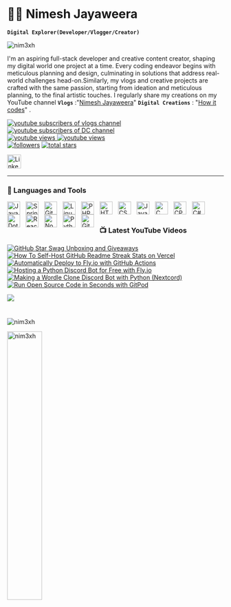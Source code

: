 # 👨‍💻 Nimesh Jayaweera 


**`Digital Explorer(Developer/Vlogger/Creator)`** <p align="left"> 
<img src="https://komarev.com/ghpvc/?username=nim3xh&label=Profile%20views&color=0e75b6&style=flat" alt="nim3xh" /> </p>

I'm an aspiring full-stack developer and creative content creator, shaping my digital world one project at a time. Every coding endeavor begins with meticulous planning and design, culminating in solutions that address real-world challenges head-on.Similarly, my vlogs and creative projects are crafted with the same passion, starting from ideation and meticulous planning, to the final artistic touches. I regularly share my creations on my YouTube channel **``Vlogs``** :"[Nimesh Jayaweera][youtube]" **``Digital Creations``** : "[How it codes][youtubeTech]" .

  <p align="left">
    <a href="https://www.youtube.com/@im.nim3xh?sub_confirmation=1">
      <img alt="youtube subscribers of vlogs channel" title="Subscribe to my vlogs channel" src="https://custom-icon-badges.demolab.com/youtube/channel/subscribers/UCouOL8BqI9AOMD-qzckP64w?color=%23E05D44&label=VLOGS%20CHANNEL%20SUBS&logo=video&logoColor=white&style=for-the-badge&labelColor=CE4630"/>
    </a>
    <a href="https://www.youtube.com/@im.nim3xh?sub_confirmation=1">
      <img alt="youtube subscribers of DC channel" title="Subscribe to my digital creations channel" src="https://custom-icon-badges.demolab.com/youtube/channel/subscribers/UCFzOomVm2_kFnMEk_Hr19ZA?color=%23E05D44&label=DIGITAL%20CREATIONS%20CHANNEL%20SUBS&logo=video&logoColor=white&style=for-the-badge&labelColor=CE4630"/>
    </a>
    <br/>
    <a href="https://www.youtube.com/@im.nim3xh">
      <img alt="youtube views" title="YouTube views of vlogs channel" src="https://custom-icon-badges.demolab.com/youtube/channel/views/UCouOL8BqI9AOMD-qzckP64w?color=%23E1AD0E&logo=eye&label=VLOGS%20CHANNEL%20VIEWS&logoColor=white&style=for-the-badge&labelColor=C79600"/>
    </a>
    <a href="https://www.youtube.com/@im.nim3xh">
      <img alt="youtube views" title="YouTube views of DC channel" src="https://custom-icon-badges.demolab.com/youtube/channel/views/UCFzOomVm2_kFnMEk_Hr19ZA?color=%23E1AD0E&logo=eye&label=DIGITAL%20CREATIONS%20CHANNEL%20VIEWS&logoColor=white&style=for-the-badge&labelColor=C79600"/></a>
    <br/> 
    <a href="https://github.com/nim3xh?tab=followers">
      <img alt="followers" title="Follow me on Github" src="https://custom-icon-badges.demolab.com/github/followers/nim3xh?color=236ad3&labelColor=1155ba&style=for-the-badge&logo=person-add&label=Follow&logoColor=white"/></a>
    <a href="https://github.com/nim3xh?tab=repositories&sort=stargazers">
      <img alt="total stars" title="Total stars on GitHub" src="https://custom-icon-badges.demolab.com/github/stars/nim3xh?color=55960c&style=for-the-badge&labelColor=488207&logo=star"/></a>
  </p>
  <p>
    <a href="https://www.linkedin.com/in/nim3xh/"><img width="32px" alt="LinkedIn" title="LinkedIn" src="https://i.imgur.com/yRpa1dQ.png"/></a>
     &#8287;&#8287;&#8287;&#8287;&#8287;
    
  </p>
  
---
### 🧰 Languages and Tools
  <img align="left" alt="Java" width="30px" style="padding-right:10px;" src="https://cdn.jsdelivr.net/gh/devicons/devicon/icons/java/java-original.svg"/>
  <img align="left" alt="Spring" width="30px" style="padding-right:10px;" src="https://cdn.jsdelivr.net/gh/devicons/devicon/icons/spring/spring-original.svg" />
  <!--  <img align="left" alt="TypeScript" width="30px" style="padding-right:10px;" src="https://cdn.jsdelivr.net/gh/devicons/devicon/icons/typescript/typescript-plain.svg" /> -->
  <!-- <img align="left" alt="Angular" width="30px" style="padding-right:10px;" src="https://cdn.jsdelivr.net/gh/devicons/devicon/icons/angularjs/angularjs-plain.svg" /> -->
  <img align="left" alt="Git" width="30px" style="padding-right:10px;" src="https://cdn.jsdelivr.net/gh/devicons/devicon/icons/git/git-original.svg" />
  <img align="left" alt="Linux" width="30px" style="padding-right:10px;" src="https://cdn.jsdelivr.net/gh/devicons/devicon/icons/linux/linux-original.svg" />
  <img align="left" alt="PHP" width="30px" style="padding-right:10px;" src="https://upload.wikimedia.org/wikipedia/commons/thumb/2/27/PHP-logo.svg/711px-PHP-logo.svg.png" />
  <img align="left" alt="HTML" width="30px" style="padding-right:10px;" src="https://cdn.jsdelivr.net/gh/devicons/devicon/icons/html5/html5-plain.svg" />
  <img align="left" alt="CSS" width="30px" style="padding-right:10px;" src="https://cdn.jsdelivr.net/gh/devicons/devicon/icons/css3/css3-plain.svg" />
  <img align="left" alt="JavaScript" width="30px" style="padding-right:10px;" src="https://cdn.jsdelivr.net/gh/devicons/devicon/icons/javascript/javascript-plain.svg" />
  <img align="left" alt="C" width="30px" style="padding-right:10px;" src="https://upload.wikimedia.org/wikipedia/commons/thumb/1/18/C_Programming_Language.svg/1853px-C_Programming_Language.svg.png" />
  <img align="left" alt="CPP" width="30px" style="padding-right:10px;" src="https://upload.wikimedia.org/wikipedia/commons/thumb/1/18/ISO_C%2B%2B_Logo.svg/1200px-ISO_C%2B%2B_Logo.svg.png" />
  <img align="left" alt="C#" width="30px" style="padding-right:10px;" src="https://upload.wikimedia.org/wikipedia/commons/thumb/b/bd/Logo_C_sharp.svg/1820px-Logo_C_sharp.svg.png" />
  <img align="left" alt="DotNet" width="30px" style="padding-right:10px;" src="https://upload.wikimedia.org/wikipedia/commons/thumb/7/7d/Microsoft_.NET_logo.svg/640px-Microsoft_.NET_logo.svg.png" />
  <img align="left" alt="React" width="30px" style="padding-right:10px;" src="https://cdn.jsdelivr.net/gh/devicons/devicon/icons/react/react-original.svg" />
  <img align="left" alt="NodeJS" width="30px" style="padding-right:10px;" src="https://cdn.jsdelivr.net/gh/devicons/devicon/icons/nodejs/nodejs-original.svg" />
  <img align="left" alt="Python" width="30px" style="padding-right:10px;" src="https://cdn.jsdelivr.net/gh/devicons/devicon/icons/python/python-plain.svg" />
  <img align="left" alt="GitHub" width="30px" style="padding-right:10px;" src="https://cdn.jsdelivr.net/gh/devicons/devicon/icons/github/github-original.svg" />
  <br />
  
#

### 📺 Latest YouTube Videos
  <!-- BEGIN YOUTUBE-CARDS -->
   <a href="https://www.youtube.com/watch?v=1lXaKEy97qE"><img src="https://ytcards.demolab.com/?id=1lXaKEy97qE&title=GitHub+Star+Swag+Unboxing+and+Giveaways&lang=en&timestamp=1696868769&background_color=%230d1117&title_color=%23ffffff&stats_color=%23dedede&max_title_lines=2&width=250&border_radius=5&duration=172" alt="GitHub Star Swag Unboxing and Giveaways" title="GitHub Star Swag Unboxing and Giveaways"></a>
<a href="https://www.youtube.com/watch?v=maoXtlb8t44"><img src="https://ytcards.demolab.com/?id=maoXtlb8t44&title=How+To+Self-Host+GitHub+Readme+Streak+Stats+on+Vercel&lang=en&timestamp=1693523015&background_color=%230d1117&title_color=%23ffffff&stats_color=%23dedede&max_title_lines=2&width=250&border_radius=5&duration=257" alt="How To Self-Host GitHub Readme Streak Stats on Vercel" title="How To Self-Host GitHub Readme Streak Stats on Vercel"></a>
<a href="https://www.youtube.com/watch?v=6u9BrDaSHJc"><img src="https://ytcards.demolab.com/?id=6u9BrDaSHJc&title=Automatically+Deploy+to+Fly.io+with+GitHub+Actions&lang=en&timestamp=1661864404&background_color=%230d1117&title_color=%23ffffff&stats_color=%23dedede&max_title_lines=2&width=250&border_radius=5&duration=312" alt="Automatically Deploy to Fly.io with GitHub Actions" title="Automatically Deploy to Fly.io with GitHub Actions"></a>
<a href="https://www.youtube.com/watch?v=J7Fm7MdZn_E"><img src="https://ytcards.demolab.com/?id=J7Fm7MdZn_E&title=Hosting+a+Python+Discord+Bot+for+Free+with+Fly.io&lang=en&timestamp=1661708747&background_color=%230d1117&title_color=%23ffffff&stats_color=%23dedede&max_title_lines=2&width=250&border_radius=5&duration=403" alt="Hosting a Python Discord Bot for Free with Fly.io" title="Hosting a Python Discord Bot for Free with Fly.io"></a>
<a href="https://www.youtube.com/watch?v=0p_eQGKFY3I"><img src="https://ytcards.demolab.com/?id=0p_eQGKFY3I&title=Making+a+Wordle+Clone+Discord+Bot+with+Python+%28Nextcord%29&lang=en&timestamp=1643900217&background_color=%230d1117&title_color=%23ffffff&stats_color=%23dedede&max_title_lines=2&width=250&border_radius=5&duration=2115" alt="Making a Wordle Clone Discord Bot with Python (Nextcord)" title="Making a Wordle Clone Discord Bot with Python (Nextcord)"></a>
<a href="https://www.youtube.com/watch?v=Mt_Bsj6K9Lw"><img src="https://ytcards.demolab.com/?id=Mt_Bsj6K9Lw&title=Run+Open+Source+Code+in+Seconds+with+GitPod&lang=en&timestamp=1642108413&background_color=%230d1117&title_color=%23ffffff&stats_color=%23dedede&max_title_lines=2&width=250&border_radius=5&duration=578" alt="Run Open Source Code in Seconds with GitPod" title="Run Open Source Code in Seconds with GitPod"></a>
<!-- END YOUTUBE-CARDS -->
  <!-- END YOUTUBE-CARDS -->

  [<img src="https://custom-icon-badges.demolab.com/badge/-Subscribe%20For%20More-red?style=for-the-badge&logo=video&logoColor=white"/>](https://www.youtube.com/@im.nim3xh?sub_confirmation=1)

#

<p><img align="center" src="https://github-readme-streak-stats.herokuapp.com/?user=nim3xh&theme=algolia" alt="nim3xh"/></p>

<a href="#nim3xh-title">
  <img width="40%" src="https://github-readme-stats.vercel.app/api/top-langs/?username=nim3xh&title_color=18d26e&text_color=ffffff&theme=algolia&langs_count=8&layout=compact" alt="nim3xh" align="left" />
</a>


[youtube]: https://youtube.com/@im.nim3xh
[youtubeTech]: https://youtube.com/@howitcodes
